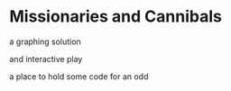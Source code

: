 # Missionaries and Cannibals

a graphing solution

and interactive play


a place to hold some code for an odd 

